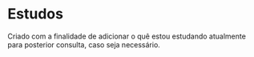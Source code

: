 # Estudos

Criado com a finalidade de adicionar o quê estou estudando atualmente para posterior consulta, caso seja necessário.
